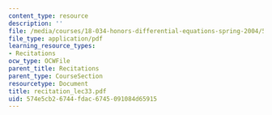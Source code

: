```yaml
---
content_type: resource
description: ''
file: /media/courses/18-034-honors-differential-equations-spring-2004/574e5cb26744fdac6745091084d65915_recitation_lec33.pdf
file_type: application/pdf
learning_resource_types:
- Recitations
ocw_type: OCWFile
parent_title: Recitations
parent_type: CourseSection
resourcetype: Document
title: recitation_lec33.pdf
uid: 574e5cb2-6744-fdac-6745-091084d65915
---
```

